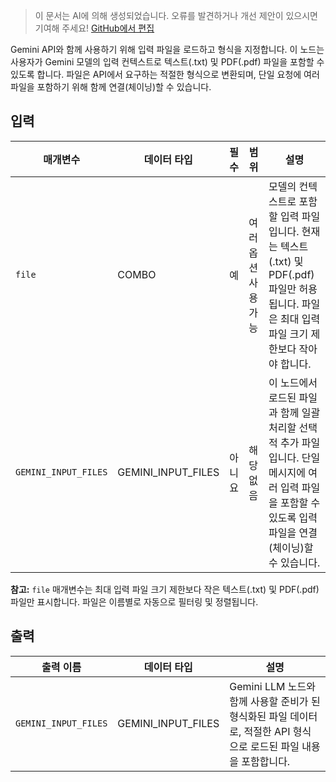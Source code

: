 > 이 문서는 AI에 의해 생성되었습니다. 오류를 발견하거나 개선 제안이 있으시면 기여해 주세요! [GitHub에서 편집](https://github.com/Comfy-Org/embedded-docs/blob/main/comfyui_embedded_docs/docs/GeminiInputFiles/ko.md)

Gemini API와 함께 사용하기 위해 입력 파일을 로드하고 형식을 지정합니다. 이 노드는 사용자가 Gemini 모델의 입력 컨텍스트로 텍스트(.txt) 및 PDF(.pdf) 파일을 포함할 수 있도록 합니다. 파일은 API에서 요구하는 적절한 형식으로 변환되며, 단일 요청에 여러 파일을 포함하기 위해 함께 연결(체이닝)할 수 있습니다.

## 입력

| 매개변수 | 데이터 타입 | 필수 | 범위 | 설명 |
|-----------|-----------|----------|-------|-------------|
| `file` | COMBO | 예 | 여러 옵션 사용 가능 | 모델의 컨텍스트로 포함할 입력 파일입니다. 현재는 텍스트(.txt) 및 PDF(.pdf) 파일만 허용됩니다. 파일은 최대 입력 파일 크기 제한보다 작아야 합니다. |
| `GEMINI_INPUT_FILES` | GEMINI_INPUT_FILES | 아니요 | 해당 없음 | 이 노드에서 로드된 파일과 함께 일괄 처리할 선택적 추가 파일입니다. 단일 메시지에 여러 입력 파일을 포함할 수 있도록 입력 파일을 연결(체이닝)할 수 있습니다. |

**참고:** `file` 매개변수는 최대 입력 파일 크기 제한보다 작은 텍스트(.txt) 및 PDF(.pdf) 파일만 표시합니다. 파일은 이름별로 자동으로 필터링 및 정렬됩니다.

## 출력

| 출력 이름 | 데이터 타입 | 설명 |
|-------------|-----------|-------------|
| `GEMINI_INPUT_FILES` | GEMINI_INPUT_FILES | Gemini LLM 노드와 함께 사용할 준비가 된 형식화된 파일 데이터로, 적절한 API 형식으로 로드된 파일 내용을 포함합니다. |
